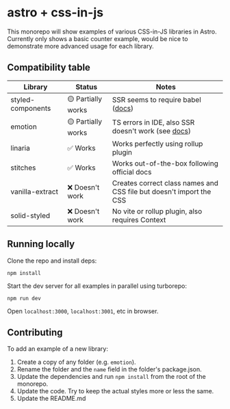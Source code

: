 # astro + css-in-js

This monorepo will show examples of various CSS-in-JS libraries in Astro. Currently only shows a basic counter example, would be nice to demonstrate more advanced usage for each library.

## Compatibility table

| Library           | Status             | Notes                                                                                                  |
| ----------------- | ------------------ | ------------------------------------------------------------------------------------------------------ |
| styled-components | 🟡 Partially works | SSR seems to require babel ([docs](https://styled-components.com/docs/advanced#server-side-rendering)) |
| emotion           | 🟡 Partially works | TS errors in IDE, also SSR doesn't work (see [docs](https://emotion.sh/docs/ssr#on-server))            |
| linaria           | ✅ Works           | Works perfectly using rollup plugin                                                                    |
| stitches          | ✅ Works           | Works out-of-the-box following official docs                                                           |
| vanilla-extract   | ❌ Doesn't work    | Creates correct class names and CSS file but doesn't import the CSS                                    |
| solid-styled      | ❌ Doesn't work    | No vite or rollup plugin, also requires Context                                                        |

## Running locally

Clone the repo and install deps:

```
npm install
```

Start the dev server for all examples in parallel using turborepo:

```
npm run dev
```

Open `localhost:3000`, `localhost:3001`, etc in browser.

## Contributing

To add an example of a new library:

1. Create a copy of any folder (e.g. `emotion`).
2. Rename the folder and the `name` field in the folder's package.json.
3. Update the dependencies and run `npm install` from the root of the monorepo.
4. Update the code. Try to keep the actual styles more or less the same.
5. Update the README.md
